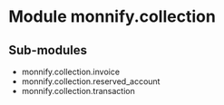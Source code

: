 Module monnify.collection
=========================

Sub-modules
-----------
* monnify.collection.invoice
* monnify.collection.reserved_account
* monnify.collection.transaction